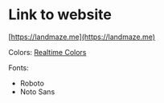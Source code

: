 # Link to website
[https://landmaze.me](https://landmaze.me)

Colors:
[Realtime Colors](https://www.realtimecolors.com/?colors=ffffff-131320-f67e84-00547a-9ba569&fonts=Kaisei%20Decol-Kaisei%20Decol)

Fonts: 
- Roboto
- Noto Sans